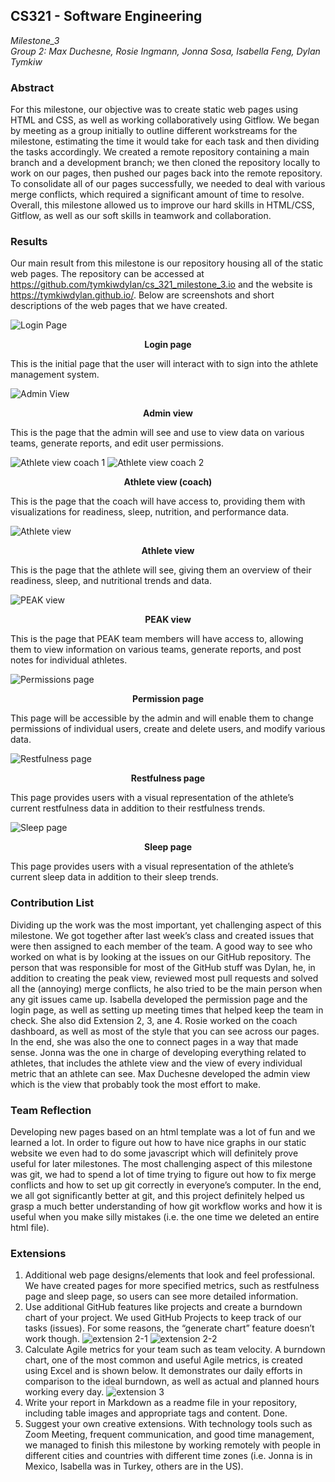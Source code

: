 ## CS321 - Software Engineering
*Milestone_3*<br>
*Group 2: Max Duchesne, Rosie Ingmann, Jonna Sosa, Isabella Feng, Dylan Tymkiw*

### Abstract
For this milestone, our objective was to create static web pages using HTML and CSS, as well as working collaboratively using Gitflow. We began by meeting as a group initially to outline different workstreams for the milestone, estimating the time it would take for each task and then dividing the tasks accordingly. We created a remote repository containing a main branch and a development branch; we then cloned the repository locally to work on our pages, then pushed our pages back into the remote repository. To consolidate all of our pages successfully, we needed to deal with various merge conflicts, which required a significant amount of time to resolve.  Overall, this milestone allowed us to improve our hard skills in HTML/CSS, Gitflow, as well as our soft skills in teamwork and collaboration.

### Results
Our main result from this milestone is our repository housing all of the static web pages. The repository can be accessed at https://github.com/tymkiwdylan/cs_321_milestone_3.io and the website is https://tymkiwdylan.github.io/. Below are screenshots and short descriptions of the web pages that we have created.<br>

![Login Page](/website/assets/report_images/login.png)
<p align="center"><b>Login page</b></p>
This is the initial page that the user will interact with to sign into the athlete management system. <br>

![Admin View](/website/assets/report_images/admin_view.png)
<p align="center"><b>Admin view</b></p>
This is the page that the admin will see and use to view data on various teams, generate reports, and edit user permissions.<br>

![Athlete view coach 1](/website/assets/report_images/a_coach1.png)
![Athlete view coach 2](/website/assets/report_images/a_coach2.png)
<p align="center"><b>Athlete view (coach)</b></p>
This is the page that the coach will have access to, providing them with visualizations for readiness, sleep, nutrition, and performance data.<br>
  
![Athlete view](/website/assets/report_images/a_view.png)
<p align="center"><b>Athlete view</b></p>
This is the page that the athlete will see, giving them an overview of their readiness, sleep, and nutritional trends and data.<br>

![PEAK view](/website/assets/report_images/p_view.png)
<p align="center"><b>PEAK view</b></p>
This is the page that PEAK team members will have access to, allowing them to view information on various teams, generate reports, and post notes for individual athletes.<br>

![Permissions page](/website/assets/report_images/p_page.png)
<p align="center"><b>Permission page</b></p>
This page will be accessible by the admin and will enable them to change permissions of individual users, create and delete users, and modify various data.<br>

![Restfulness page](/website/assets/report_images/r_page.png)
<p align="center"><b>Restfulness page</b></p>
This page provides users with a visual representation of the athlete’s current restfulness data in addition to their restfulness trends.<br>

![Sleep page](/website/assets/report_images/s_page.png)
<p align="center"><b>Sleep page</b></p>
This page provides users with a visual representation of the athlete’s current sleep data in addition to their sleep trends.<br>

### Contribution List
Dividing up the work was the most important, yet challenging aspect of this milestone. We got together after last week’s class and created issues that were then assigned to each member of the team. A good way to see who worked on what is by looking at the issues on our GitHub repository. The person that was responsible for most of the GitHub stuff was Dylan, he, in addition to creating the peak view, reviewed most pull requests and solved all the (annoying) merge conflicts, he also tried to be the main person when any git issues came up. Isabella developed the permission page and the login page, as well as setting up meeting times that helped keep the team in check. She also did Extension 2, 3, ane 4. Rosie worked on the coach dashboard, as well as most of the style that you can see across our pages. In the end, she was also the one to connect pages in a way that made sense. Jonna was the one in charge of developing everything related to athletes, that includes the athlete view and the view of every individual metric that an athlete can see. Max Duchesne developed the admin view which is the view that probably took the most effort to make. 

### Team Reflection
Developing new pages based on an html template was a lot of fun and we learned a lot. In order to figure out how to have nice graphs in our static website we even had to do some javascript which will definitely prove useful for later milestones. The most challenging aspect of this milestone was git, we had to spend a lot of time trying to figure out how to fix merge conflicts and how to set up git correctly in everyone’s computer. In the end, we all got significantly better at git, and this project definitely helped us grasp a much better understanding of how git workflow works and how it is useful when you make silly mistakes (i.e. the one time we deleted an entire html file).


### Extensions
1. Additional web page designs/elements that look and feel professional.
We have created pages for more specified metrics, such as restfulness page and sleep page, so users can see more detailed information.
2. Use additional GitHub features like projects and create a burndown chart of your project. 
We used GitHub Projects to keep track of our tasks (issues). For some reasons, the “generate chart” feature doesn’t work though.
![extension 2-1](/website/assets/report_images/e_2_1.png)
![extension 2-2](/website/assets/report_images/e_2_2.png)
3. Calculate Agile metrics for your team such as team velocity.
A burndown chart, one of the most common and useful Agile metrics, is created using Excel and is shown below. It demonstrates our daily efforts in comparison to the ideal burndown, as well as actual and planned hours working every day.
![extension 3](/website/assets/report_images/2_3.jpg)
4. Write your report in Markdown as a readme file in your repository, including table images and appropriate tags and content.
Done.
5. Suggest your own creative extensions. 
With technology tools such as Zoom Meeting, frequent communication, and good time management, we managed to finish this milestone by working remotely with people in different cities and countries with different time zones (i.e. Jonna is in Mexico, Isabella was in Turkey, others are in the US).


